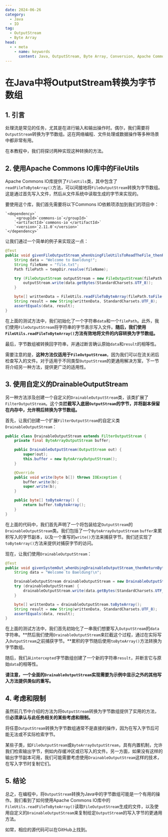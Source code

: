 ```yaml
---
date: 2024-06-26
category:
  - Java
  - IO
tag:
  - OutputStream
  - Byte Array
head:
  - - meta
    - name: keywords
      content: Java, OutputStream, Byte Array, Conversion, Apache Commons IO, FileUtils, DrainableOutputStream
---
```

# 在Java中将OutputStream转换为字节数组

## **1. 引言**

处理流是常见的任务，尤其是在进行输入和输出操作时。偶尔，我们需要将`OutputStream`转换为字节数组。这在网络编程、文件处理或数据操作等多种场景中都非常有用。

在本教程中，我们将探讨两种实现这种转换的方法。

## **2. 使用Apache Commons IO库中的FileUtils**

Apache Commons IO库提供了`FileUtils`类，其中包含了`readFileToByteArray()`方法，可以间接地将`FileOutputStream`转换为字节数组。这是通过首先写入文件，然后从文件系统中读取生成的字节来实现的。

要使用这个库，我们首先需要将以下Commons IO依赖项添加到我们的项目中：

```
`<dependency>`
    `<groupId>`commons-io`</groupId>`
    `<artifactId>`commons-io`</artifactId>`
    `<version>`2.11.0`</version>`
`</dependency>`
```

让我们通过一个简单的例子来实现这一点：

```java
@Test
public void givenFileOutputStream_whenUsingFileUtilsToReadTheFile_thenReturnByteArray(@TempDir Path tempDir) throws IOException {
    String data = "Welcome to Baeldung!";
    String fileName = "file.txt";
    Path filePath = tempDir.resolve(fileName);

    try (FileOutputStream outputStream = new FileOutputStream(filePath.toFile())) {
        outputStream.write(data.getBytes(StandardCharsets.UTF_8));
    }

    byte[] writtenData = FileUtils.readFileToByteArray(filePath.toFile());
    String result = new String(writtenData, StandardCharsets.UTF_8);
    assertEquals(data, result);
}
```

在上面的测试方法中，我们初始化了一个字符串`data`和一个`filePath`。此外，我们使用`FileOutputStream`将字符串的字节表示写入文件。**随后，我们使用`FileUtils.readFileToByteArray()`方法有效地将文件的内容转换为字节数组。**

最后，字节数组被转换回字符串，并通过断言确认原始`data`和`result`的相等性。

需要注意的是，**这种方法仅适用于`FileOutputStream`**，因为我们可以在流关闭后检查写入的文件。对于适用于不同类型`OutputStream`的更通用解决方案，下一节将介绍另一种方法，提供更广泛的适用性。

## **3. 使用自定义的DrainableOutputStream**

另一种方法涉及创建一个自定义的`DrainableOutputStream`类，该类扩展了`FilterOutputStream`。这个类**拦截写入底层`OutputStream`的字节，并将副本保留在内存中，允许稍后转换为字节数组。**

首先，让我们创建一个扩展`FilterOutputStream`的自定义类`DrainableOutputStream`：

```java
public class DrainableOutputStream extends FilterOutputStream {
    private final ByteArrayOutputStream buffer;

    public DrainableOutputStream(OutputStream out) {
        super(out);
        this.buffer = new ByteArrayOutputStream();
    }

    @Override
    public void write(byte b[]) throws IOException {
        buffer.write(b);
        super.write(b);
    }

    public byte[] toByteArray() {
        return buffer.toByteArray();
    }
}
```

在上面的代码中，我们首先声明了一个将包装给定`OutputStream`的`DrainableOutputStream`类。我们包括了一个`ByteArrayOutputStream` `buffer`来累积写入的字节副本，以及一个重写的`write()`方法来捕获字节。我们还实现了`toByteArray()`方法来提供对捕获字节的访问。

现在，让我们使用`DrainableOutputStream`：

```java
@Test
public void givenSystemOut_whenUsingDrainableOutputStream_thenReturnByteArray() throws IOException {
    String data = "Welcome to Baeldung!\n";

    DrainableOutputStream drainableOutputStream = new DrainableOutputStream(System.out);
    try (drainableOutputStream) {
        drainableOutputStream.write(data.getBytes(StandardCharsets.UTF_8));
    }

    byte[] writtenData = drainableOutputStream.toByteArray();
    String result = new String(writtenData, StandardCharsets.UTF_8);
    assertEquals(data, result);
}
```

在上面的测试方法中，我们首先初始化了一串我们想要写入`OutputStream`的`data`字符串。**然后我们使用`DrainableOutputStream`来拦截这个过程，通过在实际写入`OutputStream`之前捕获字节。**累积的字节随后使用`toByteArray()`方法转换为字节数组。

随后，我们从`intercepted`字节数组创建了一个新的字符串`result`，并断言它与原始`data`的相等性。

**请注意，一个全面的`DrainableOutputStream`实现需要为示例中显示之外的其他写入方法提供类似的重写。**

## **4. 考虑和限制**

虽然前几节中介绍的方法为将`OutputStream`转换为字节数组提供了实用的方法，但**必须承认与此任务相关的某些考虑和限制。**

将任意`OutputStream`转换为字节数组通常不是直接的操作，因为在写入字节后可能无法或不实际检索字节。

某些子类，如`FileOutputStream`或`ByteArrayOutputStream`，具有内置机制，允许我们检索输出字节，例如内存缓冲区或已写入的文件。另一方面，如果没有这样的输出字节副本可用，我们可能需要考虑使用`DrainableOutputStream`这样的技术，在写入字节时复制它们。

## **5. 结论**

总之，在编程中，将`OutputStream`转换为Java中的字节数组可能是一个有用的操作。我们看到了如何使用Apache Commons IO库中的`FileUtils.readFileToByteArray()`读取`FileOutputStream`生成的文件，以及使用自定义的`DrainableOutputStream`来复制给定`OutputStream`的写入字节的更通用方法。

如常，相应的源代码可以在GitHub上找到。